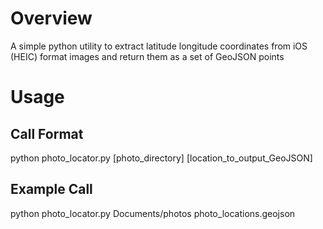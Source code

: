 # Overview
A simple python utility to extract latitude longitude coordinates from iOS (HEIC) format images and return them as a set of GeoJSON points

# Usage
## Call Format
python photo_locator.py [photo_directory] [location_to_output_GeoJSON]

## Example Call
python photo_locator.py Documents/photos photo_locations.geojson